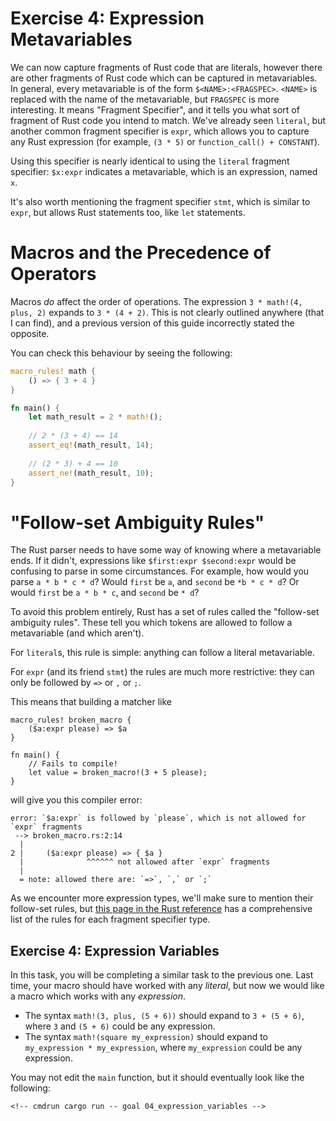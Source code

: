 # Exercise 4: Expression Metavariables

We can now capture fragments of Rust code that are literals, however there are
other fragments of Rust code which can be captured in metavariables. In general,
every metavariable is of the form `$<NAME>:<FRAGSPEC>`. `<NAME>` is replaced
with the name of the metavariable, but `FRAGSPEC` is more interesting. It means
"Fragment Specifier", and it tells you what sort of fragment of Rust code you
intend to match. We've already seen `literal`, but another common fragment
specifier is `expr`, which allows you to capture any Rust expression (for
example, `(3 * 5)` or `function_call() + CONSTANT`).

Using this specifier is nearly identical to using the `literal` fragment
specifier: `$x:expr` indicates a metavariable, which is an expression, named
`x`.

It's also worth mentioning the fragment specifier `stmt`, which is similar to
`expr`, but allows Rust statements too, like `let` statements.

# Macros and the Precedence of Operators

Macros *do* affect the order of operations. The expression `3 * math!(4,
plus, 2)` expands to `3 * (4 + 2)`. This is not clearly outlined anywhere
(that I can find), and a previous version of this guide incorrectly stated
the opposite.

You can check this behaviour by seeing the following:

```rust
macro_rules! math {
    () => { 3 + 4 }
}

fn main() {
    let math_result = 2 * math!();
   
    // 2 * (3 + 4) == 14
    assert_eq!(math_result, 14);
    
    // (2 * 3) + 4 == 10
    assert_ne!(math_result, 10);
}
```

# "Follow-set Ambiguity Rules"

The Rust parser needs to have some way of knowing where a metavariable ends.
If it didn't, expressions like `$first:expr $second:expr` would be confusing to
parse in some circumstances. For example, how would you parse `a * b * c * d`?
Would `first` be `a`, and `second` be `*b * c * d`? Or would `first` be `a * b * c`,
and `second` be `* d`?

To avoid this problem entirely, Rust has a set of rules called the "follow-set
ambiguity rules". These tell you which tokens are allowed to follow a
metavariable (and which aren't).

For `literal`s, this rule is simple: anything can follow a literal
metavariable.

For `expr` (and its friend `stmt`) the rules are much more restrictive: they
can only be followed by `=>` or `,` or `;`.

This means that building a matcher like

``` rust,ignore
macro_rules! broken_macro {
    ($a:expr please) => $a
}

fn main() {
    // Fails to compile!
    let value = broken_macro!(3 + 5 please);
}
```

will give you this compiler error:

``` rust,ignore
error: `$a:expr` is followed by `please`, which is not allowed for `expr` fragments
 --> broken_macro.rs:2:14
  |
2 |     ($a:expr please) => { $a }
  |              ^^^^^^ not allowed after `expr` fragments
  |
  = note: allowed there are: `=>`, `,` or `;`
```


As we encounter more expression types, we'll make sure to mention their
follow-set rules, but [this page in the Rust
reference](https://doc.rust-lang.org/reference/macros-by-example.html#follow-set-ambiguity-restrictions)
has a comprehensive list of the rules for each fragment specifier type.


## Exercise 4: Expression Variables

In this task, you will be completing a similar task to the previous one.
Last time, your macro should have worked with any *literal*, but now we would
like a macro which works with any *expression*.

 - The syntax `math!(3, plus, (5 + 6))` should expand to `3 + (5 + 6)`, where
   `3` and `(5 + 6)` could be any expression.
 - The syntax `math!(square my_expression)` should expand to `my_expression *
   my_expression`, where `my_expression` could be any expression.

You may not edit the `main` function, but it should eventually look like the
following:

<!-- If you can see this text, it means you're not looking at the book.   -->
<!-- Run the cargo command below (without `cmdrun`) to see the real code. -->
```rust,ignore
<!-- cmdrun cargo run -- goal 04_expression_variables -->
```
